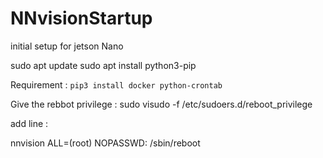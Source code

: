 # NNvisionStartup
initial setup for jetson Nano


sudo apt update 
sudo apt install python3-pip 

Requirement :
`pip3 install docker python-crontab`


Give the rebbot privilege :
sudo visudo -f /etc/sudoers.d/reboot_privilege

add line :

nnvision ALL=(root) NOPASSWD: /sbin/reboot

